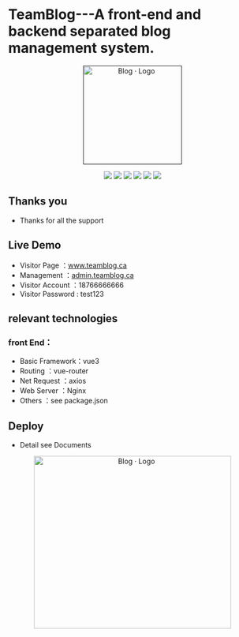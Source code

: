 # TeamBlog---A front-end and backend separated blog management system.


<p align="center">
	<a href="" target="_blank">
		<img src="https://cdn.jsdelivr.net/gh/rawchen/JsDelivr/static/blog/favicon-gif.gif" alt="Blog · Logo" style="width: 200px; height: 200px">
	</a>
</p>
<p align="center">
	<img src="https://img.shields.io/badge/JDK-1.8+-orange">
	<img src="https://img.shields.io/badge/SpringBoot-2.6.1.-brightgreen">
	<img src="https://img.shields.io/badge/Vue-3.2.41-brightgreen">
	<img src="https://img.shields.io/badge/Vite-3.2.3-brightgreen">
    	<img src="https://img.shields.io/badge/Nginx-1.22.1-brightgreen">
	<img src="https://img.shields.io/badge/Element-Plus-green">
</p>





## Thanks you

- Thanks for all the support

## Live Demo

- Visitor Page   ：www.teamblog.ca
- Management     ：[admin.teamblog.ca](http://admin.teamblog.ca)
- Visitor Account  ：18766666666
- Visitor Password  : test123

## relevant technologies

### front End：
- Basic Framework：vue3
- Routing       ：vue-router
- Net Request   ：axios
- Web Server    ：Nginx
- Others        ：see package.json


## Deploy

- Detail see Documents
<p align="center">
<img src="https://octodex.github.com/images/daftpunktocat-guy.gif" alt="Blog · Logo" style="width: 400px; height: 350px">
</p>
